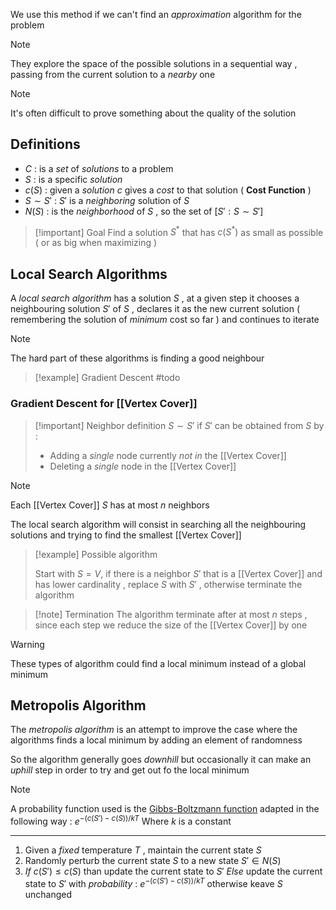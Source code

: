 We use this method if we can't find an *approximation* algorithm for the problem

>[!note] 
>They explore the space of the possible solutions in a sequential way , passing from the current solution to a *nearby* one

>[!note] 
>It's often difficult to prove something about the quality of the solution 

## Definitions

+ $C$ : is a *set* of *solutions* to a problem
+ $S$ : is a specific *solution*
+ $c(S)$ : given a *solution* $c$ gives a *cost* to that solution ( **Cost Function** )
+ $S \sim S'$ : $S'$ is a *neighboring* solution of $S$
+ $N(S)$ : is the *neighborhood* of $S$ , so the set of $[S':S \sim S']$

>[!important] Goal
>Find a solution $S^*$ that has $c(S^*)$ as small as possible ( or as big when maximizing )

## Local Search Algorithms

A *local search algorithm* has a solution $S$ , at a given step it chooses a neighbouring solution $S'$ of $S$ , declares it as the new current solution ( remembering the solution of *minimum* cost so far ) and continues to iterate 

>[!note] 
>The hard part of these algorithms is finding a good neighbour

>[!example] Gradient Descent
>#todo

### Gradient Descent for [[Vertex Cover]]

>[!important] Neighbor definition
>$S \sim S'$ if $S'$ can be obtained from $S$ by :
>+ Adding a *single* node currently *not in* the [[Vertex Cover]] 
>+ Deleting a *single* node in the [[Vertex Cover]]

>[!note] 
>Each [[Vertex Cover]] $S$ has at most $n$ neighbors

The local search algorithm will consist in searching all the neighbouring solutions and trying to find the smallest [[Vertex Cover]] 

>[!example] Possible algorithm
>
>Start with $S=V$, if there is a neighbor $S'$ that is a [[Vertex Cover]] and has lower cardinality , replace $S$ with $S'$ , otherwise terminate the algorithm

>[!note] Termination
>The algorithm terminate after at most $n$ steps , since each step we reduce the size of the [[Vertex Cover]] by one

>[!warning] 
>These types of algorithm could find a local minimum instead of a global minimum
## Metropolis Algorithm

The *metropolis algorithm* is an attempt to improve the case where the algorithms finds a local minimum by adding an element of randomness 

So the algorithm generally goes *downhill* but occasionally it can make an *uphill* step in order to try and get out fo the local minimum

>[!note] 
>A probability function used is the [Gibbs-Boltzmann function](https://en.wikipedia.org/wiki/Boltzmann_distribution) adapted in the following way : $e^{-(c(S')-c(S))/ kT}$ 
>Where $k$ is a constant

---

1. Given a *fixed* temperature $T$ , maintain the current state $S$ 
2. Randomly perturb the current state $S$ to a new state $S' \in N(S)$
3. *If* $c(S') \leq c(S)$ than update the current state to $S'$
	*Else* update the current state to $S'$ with *probability* : $e^{-(c(S')-c(S))/ kT}$ otherwise keave $S$ unchanged 
